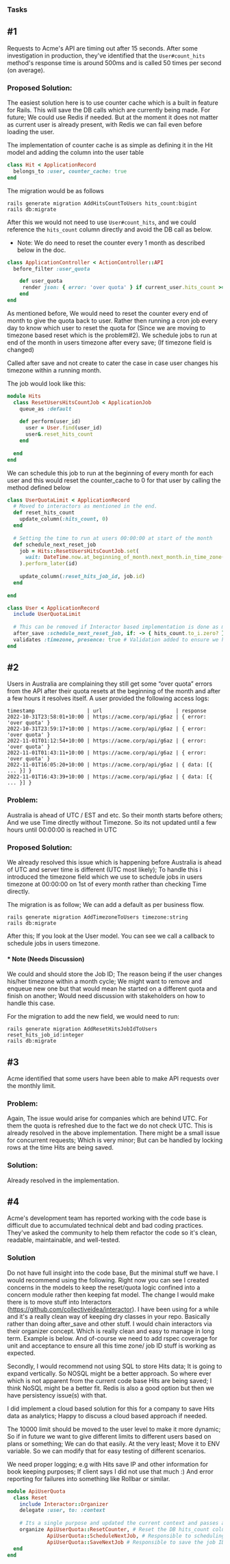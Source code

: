 ### Tasks

## #1

Requests to Acme's API are timing out after 15 seconds. After some investigation in production, they've identified that the `User#count_hits` method's response time is around 500ms and is called 50 times per second (on average).

### Proposed Solution:
The easiest solution here is to use counter cache which is a built in feature for Rails. This will save the DB calls which are currently being
made. For future; We could use Redis if needed. But at the moment it does not matter as current user is already present, with Redis we can fail even before loading the user.

The implementation of counter cache is as simple as defining it in the Hit model and adding the column into the user table
```ruby
class Hit < ApplicationRecord
  belongs_to :user, counter_cache: true
end
```
The migration would be as follows

```shell
rails generate migration AddHitsCountToUsers hits_count:bigint
rails db:migrate
```
After this we would not need to use `User#count_hits`, and we could reference the `hits_count` column directly and avoid the DB call as below.

* Note: We do need to reset the counter every 1 month as described below in the doc.

```ruby
class ApplicationController < ActionController::API
  before_filter :user_quota

    def user_quota
     render json: { error: 'over quota' } if current_user.hits_count >= 10000 # TODO: Change 10000 to be a constant defined in the business layer as applicable
    end
end
```
As mentioned before, We would need to reset the counter every end of month to give the quota back to user. Rather then running a cron job
every day to know which user to reset the quota for (Since we are moving to timezone based reset which is the problem#2). We schedule jobs to run
at end of the month in users timezone after every save; (If timezone field is changed)

Called after save and not create to cater the case in case user changes his timezone within a running month.

The job would look like this:

```ruby
module Hits
  class ResetUsersHitsCountJob < ApplicationJob
    queue_as :default
    
    def perform(user_id)
      user = User.find(user_id)
      user&.reset_hits_count
    end
    
  end
end
```

We can schedule this job to run at the beginning of every month for each user and this would reset the counter_cache to 0 for that user by calling the method defined below
```ruby
class UserQuotaLimit < ApplicationRecord
  # Moved to interactors as mentioned in the end.
  def reset_hits_count
    update_column(:hits_count, 0)
  end
  
  # Setting the time to run at users 00:00:00 at start of the month
  def schedule_next_reset_job
    job = Hits::ResetUsersHitsCountJob.set(
      wait: DateTime.now.at_beginning_of_month.next_month.in_time_zone(timezone)
    ).perform_later(id)
    
    update_column(:reset_hits_job_id, job.id)
  end
  
end
```

```ruby
class User < ApplicationRecord
  include UserQuotaLimit
  
  # This can be removed if Interactor based implementation is done as mentioned at the end.
  after_save :schedule_next_reset_job, if: -> { hits_count.to_i.zero? } # Run only when we either reset back to 0 or on initial create
  validates :timezone, presence: true # Validation added to ensure we have timezone. We can default in DB as per business flow
end
```

## #2

Users in Australia are complaining they still get some “over quota” errors from the API after their quota resets at the beginning of the month and after a few hours it resolves itself. A user provided the following access logs:
```shell
timestamp                 | url                        | response
2022-10-31T23:58:01+10:00 | https://acme.corp/api/g6az | { error: 'over quota' }
2022-10-31T23:59:17+10:00 | https://acme.corp/api/g6az | { error: 'over quota' }
2022-11-01T01:12:54+10:00 | https://acme.corp/api/g6az | { error: 'over quota' }
2022-11-01T01:43:11+10:00 | https://acme.corp/api/g6az | { error: 'over quota' }
2022-11-01T16:05:20+10:00 | https://acme.corp/api/g6az | { data: [{ ... }] }
2022-11-01T16:43:39+10:00 | https://acme.corp/api/g6az | { data: [{ ... }] }
```

### Problem:
Australia is ahead of UTC / EST and etc. So their month starts before others; And we use Time directly without Timezone. So its not updated until a few hours until
00:00:00 is reached in UTC

### Proposed Solution:
We already resolved this issue which is happening before Australia is ahead of UTC and server time is different (UTC most likely); To
handle this i introduced the timezone field which we use to schedule jobs in users timezone at 00:00:00 on 1st of every month rather than
checking Time directly.

The migration is as follow; We can add a default as per business flow.
```shell
rails generate migration AddTimezoneToUsers timezone:string
rails db:migrate
```

After this; If you look at the User model. You can see we call a callback to schedule jobs in users timezone.

#### * Note (Needs Discussion)
We could and should store the Job ID; The reason being if the user changes his/her timezone within a month cycle; We might want to remove and enqueue new one
but that would mean he started on a different quota and finish on another; Would need discussion with stakeholders on how to handle this case.


For the migration to add the new field, we would need to run:
```shell
rails generate migration AddResetHitsJobIdToUsers reset_hits_job_id:integer
rails db:migrate
```

## #3

Acme identified that some users have been able to make API requests over the monthly limit.

### Problem:
Again, The issue would arise for companies which are behind UTC. For them the quota is refreshed due to the fact we do not check UTC.
This is already resolved in the above implementation. There might be a small issue for concurrent requests; Which is very minor; But can be handled by locking rows at the time Hits are being saved.

### Solution:
Already resolved in the implementation.


## #4
Acme's development team has reported working with the code base is difficult due to accumulated technical debt and bad coding practices. They've asked the community to help them refactor the code so it's clean, readable, maintainable, and well-tested.


### Solution
Do not have full insight into the code base, But the minimal stuff we have. I would recommend using the following. Right now you can see I
created concerns in the models to keep the reset/quota logic confined into a concern module rather then keeping fat model.
The change I would make there is to move stuff into Interactors (https://github.com/collectiveidea/interactor). I have been using for a
while and it's a really clean way of keeping dry classes in your repo. Basically rather than doing after_save and other stuff. I would chain
interactors via their organizer concept. Which is really clean and easy to manage in long term. Example is below. And of-course we need to add
rspec coverage for unit and acceptance to ensure all this time zone/ job ID stuff is working as expected.

Secondly, I would recommend not using SQL to store Hits data; It is going to expand vertically. So NOSQL might be a better approach.
So where ever which is not apparent from the current code base Hits are being saved; I think NoSQL might be a better fit. Redis is also
a good option but then we have persistency issue(s) with that.

I did implement a cloud based solution for this for a company to save Hits data as analytics; Happy to discuss a cloud based approach
if needed.

The 10000 limit should be moved to the user level to make it more dynamic; So if in future we want to give different limits
to different users based on plans or something; We can do that easily. At the very least; Move it to ENV variable. So we can
modify that for easy testing of different scenarios.

We need proper logging; e.g with Hits save IP and other information for book keeping purposes; If client says I did not use that much :)
And error reporting for failures into something like Rollbar or similar.

```ruby
module ApiUserQuota
  class Reset
    include Interactor::Organizer
    delegate :user, to: :context
    
    # Its a single purpose and updated the current context and passes auto to next one; If 1 fails. Next would not run. Pretty Neat ! 
    organize ApiUserQuota::ResetCounter, # Reset the DB hits_count column
             ApiUserQuota::ScheduleNextJob, # Responsible to scheduling the next job
             ApiUserQuota::SaveNextJob # Responsible to save the job ID into users
  end
end

```